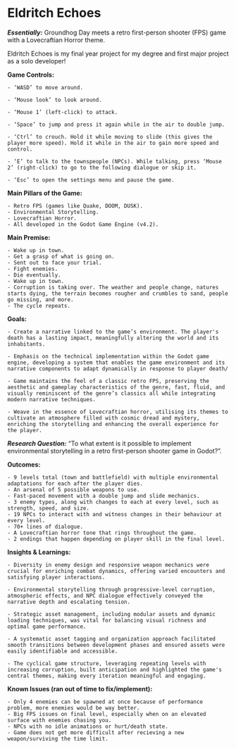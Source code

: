 # Eldritch Echoes

 ***Essentially:*** Groundhog Day meets a retro first-person shooter (FPS) game with a Lovecraftian Horror theme.

 Eldritch Echoes is my final year project for my degree and first major project as a solo developer!

**Game Controls:**

    - ‘WASD’ to move around.

    - ‘Mouse look’ to look around.

    - ‘Mouse 1’ (left-click) to attack.

    - ‘Space’ to jump and press it again while in the air to double jump.

    - ‘Ctrl’ to crouch. Hold it while moving to slide (this gives the player more speed). Hold it while in the air to gain more speed and control.

    - ‘E’ to talk to the townspeople (NPCs). While talking, press ‘Mouse 2’ (right-click) to go to the following dialogue or skip it.

    - ‘Esc’ to open the settings menu and pause the game.


 **Main Pillars of the Game:**

    - Retro FPS (games like Quake, DOOM, DUSK).
    - Environmental Storytelling.
    - Lovecraftian Horror.
    - All developed in the Godot Game Engine (v4.2).

 **Main Premise:**

    - Wake up in town.
    - Get a grasp of what is going on.
    - Sent out to face your trial.
    - Fight enemies.
    - Die eventually.
    - Wake up in town.
    - Corruption is taking over. The weather and people change, natures starts dying, the terrain becomes rougher and crumbles to sand, people go missing, and more.
    - The cycle repeats.

 **Goals:**

    - Create a narrative linked to the game’s environment. The player's death has a lasting impact, meaningfully altering the world and its inhabitants.
    
    - Emphasis on the technical implementation within the Godot game engine, developing a system that enables the game environment and its narrative components to adapt dynamically in response to player death/
    
    - Game maintains the feel of a classic retro FPS, preserving the aesthetic and gameplay characteristics of the genre, fast, fluid, and visually reminiscent of the genre’s classics all while integrating modern narrative techniques.
    
    - Weave in the essence of Lovecraftian horror, utilising its themes to cultivate an atmosphere filled with cosmic dread and mystery, enriching the storytelling and enhancing the overall experience for the player.

***Research Question:*** “To what extent is it possible to implement environmental storytelling in a retro first-person shooter game in Godot?”.

 **Outcomes:**

    - 9 levels total (town and battlefield) with multiple environmental adaptations for each after the player dies.
    - An arsenal of 5 possible weapons to use.
    - Fast-paced movement with a double jump and slide mechanics.
    - 3 enemy types, along with changes to each at every level, such as strength, speed, and size.
    - 19 NPCs to interact with and witness changes in their behaviour at every level.
    - 70+ lines of dialogue.
    - A Lovecraftian horror tone that rings throughout the game.
    - 2 endings that happen depending on player skill in the final level. 

 **Insights & Learnings:**

    - Diversity in enemy design and responsive weapon mechanics were crucial for enriching combat dynamics, offering varied encounters and satisfying player interactions.
    
    - Environmental storytelling through progressive-level corruption, atmospheric effects, and NPC dialogue effectively conveyed the narrative depth and escalating tension.
    
    - Strategic asset management, including modular assets and dynamic loading techniques, was vital for balancing visual richness and optimal game performance.
    
    - A systematic asset tagging and organization approach facilitated smooth transitions between development phases and ensured assets were easily identifiable and accessible.
    
    - The cyclical game structure, leveraging repeating levels with increasing corruption, built anticipation and highlighted the game's central themes, making every iteration meaningful and engaging.

 **Known Issues (ran out of time to fix/implement):**

    - Only 4 enemies can be spawned at once because of performance problem, more enemies would be way better.
    - Big FPS issues on final level, especially when on an elevated surface with enemies chasing you.
    - NPCs with no idle animations or hurt/death state.
    - Game does not get more difficult after recieving a new weapon/surviving the time limit.
